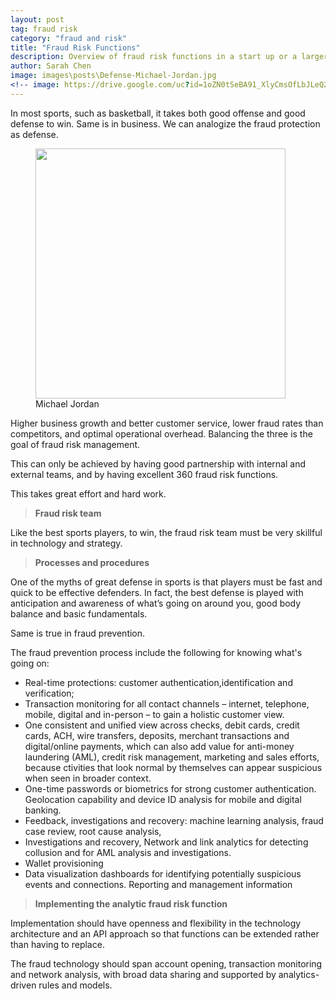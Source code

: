 ```yaml
---
layout: post
tag: fraud risk
category: "fraud and risk"
title: "Fraud Risk Functions"
description: Overview of fraud risk functions in a start up or a larger organization
author: Sarah Chen
image: images\posts\Defense-Michael-Jordan.jpg
<!-- image: https://drive.google.com/uc?id=1oZN0tSeBA91_XlyCmsOfLbJLeQ2_7wMi -->
---
```


In most sports, such as basketball, it takes both good offense and good defense to win.  Same is in business.  We can analogize the fraud protection as defense. 


<figure>
  <img src="{{ "/images/posts/Defense-Michael-Jordan.jpg" | relative_url }}" width="400">
  <figcaption>Michael Jordan</figcaption>
</figure>


Higher business growth and better customer service, lower fraud rates than competitors, and optimal operational overhead.  Balancing the three is the goal of  fraud risk management.  

This can only be achieved by having good partnership with internal and external teams, and by having excellent 360 fraud risk functions.

This takes great effort and hard work.  

> **Fraud risk team**

Like the best sports players, to win, the fraud risk team must be very skillful in technology and strategy. 


> **Processes and procedures**

One of the myths of great defense in sports is that players must be fast and quick to be effective defenders.
In fact, the best defense is played with anticipation and awareness of what’s going on around you, good body balance and basic fundamentals.


Same is true in fraud prevention.  

The fraud prevention process include the following for knowing what's going on:

* Real-time protections: customer authentication,identification and verification; 
* Transaction monitoring for all contact channels – internet, telephone, mobile, digital and in-person – to gain a holistic customer view.  
* One consistent and unified view across checks, debit cards, credit cards, ACH, wire transfers, deposits, merchant transactions and digital/online payments, which can also add value for anti-money laundering (AML), credit risk management, marketing and sales efforts, because ctivities that look normal by themselves can appear suspicious when seen in broader context. 
* One-time passwords or biometrics for strong customer authentication. Geolocation capability and device ID analysis for mobile and digital banking. 
* Feedback, investigations and recovery: machine learning analysis, fraud case review, root cause analysis, 
* Investigations and recovery, Network and link analytics for detecting collusion and for AML analysis and investigations. 
* Wallet provisioning
* Data visualization dashboards for identifying potentially suspicious events and connections. Reporting and management information 

> **Implementing the analytic fraud risk function**

Implementation should have openness and flexibility in the technology architecture and an API approach so that functions can be extended rather than having to replace.


The fraud technology should span account opening, transaction monitoring and network analysis, with broad data sharing and supported by analytics-driven rules and models.


